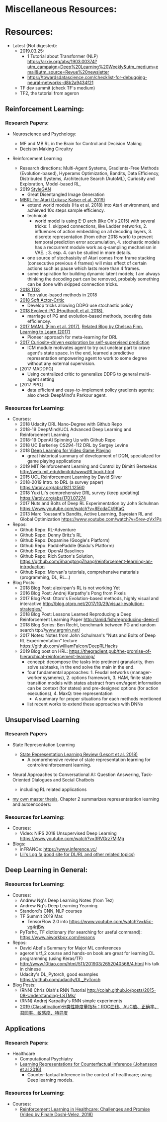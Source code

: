 # Miscellaneous Resources:

# Resources:

* Latest (Not digested):
    * 2019.03.25: 
        * 1 Tutorial about Transformer (NLP) https://arxiv.org/abs/1903.00374?utm_campaign=Deep%20Learning%20Weekly&utm_medium=email&utm_source=Revue%20newsletter     
        * https://towardsdatascience.com/checklist-for-debugging-neural-networks-d8b2a9434f21
	* TF dev summit (check TF's medium) 
    * TF2, the tutorial from ageron
    
     

## Reinforcement Learning:
### Research Papers:
* Neuroscience and Psychology:
	* MF and MB RL in the Brain for Control and Decision Making
	* Decision Making Circuitry
    
* Reinforcement Learning
	* Research directions: Multi-Agent Systems, Gradients-Free Methods (Evolution-based), Hyperams Optimization, Bandits, Data Efficiency, Distributed Systems, Architecture Search (AutoML), Curiosity and Exploration, Model-based RL,
	* 2019 [StyleGAN](https://github.com/NVlabs/stylegan)
	    *  Great Disentangled Image Generation 
    * [MBRL for Atari (Lukasz Kaiser et al. 2019)](https://sites.google.com/view/modelbasedrlatari/home)
        - extend world models (Ha et al. 2018) into Atari environment, and achieved 10x steps sample efficiency.
        - technical:
            - world model is using E-D arch (like Oh's 2015) with several tricks: 1. skipped connections, like Ladder networks, 2. influences of action embedding on all decoding layers, 3. discrete representation (from other 2018 work) to prevent temporal prediction error accumulation, 4. stochastic models has a reccurrent module work as q-sampling mechanism in VAE. ; 3. esp. 4. can be studied in more details.
        - one source of stochasisity of Atari comes from frame stacking (consecutive previous 4 frames) will miss effect of certain actions such as pause which lasts more than 4 frames.
        - some inspiration for building dynamic latent models; I am always thinking the decoding part can be removed, probably something can be done with skipped connection tricks.           
    * [2018 TD3](https://arxiv.org/abs/1802.09477)
        * Top value-based methods in 2018
    * [2018 Soft Actor-Critic](https://arxiv.org/abs/1801.01290)
        * Develop tricks allowing DDPG use stochastic policy
    * [2018 Evolved-PG (Houthooft et al. 2018)](https://arxiv.org/abs/1802.04821),
        * marriage of PG and evolution-based methods, boosting data efficiencey.
    * [2017 MAML (Finn et al. 2017)](https://arxiv.org/abs/1703.03400), [Related Blog by Chelsea Finn, Learning to Learn (2017)](http://bair.berkeley.edu/blog/2017/07/18/learning-to-learn/)
        * Pioneer approach for meta-learning for DRL
    * [2017 Curiosity-driven exploration by self-supervised prediction](https://scholar.google.com/citations?user=AEsPCAUAAAAJ&hl=en#d=gs_md_cita-d&u=%2Fcitations%3Fview_op%3Dview_citation%26hl%3Den%26user%3DAEsPCAUAAAAJ%26citation_for_view%3DAEsPCAUAAAAJ%3A_FxGoFyzp5QC%26tzom%3D-480)
        * ICM module motivates agent to try out unclear part to crave agent's state space. In the end, learned a predictive representation empowering agent to work to some degree without any external supervision.
    * [2017 MADDPG]
        * Using centralized critic to generalize DDPG to general multi-agent setting
    * [2017 PPO]
        * data efficient and easy-to-implement policy gradients agents; also check DeepMind's Parkour agent.
     

### Resources for Learning:
* Courses:
    * 2018 Udacity DRL Nano-Degree with Github Repo
    * 2018-19 DeepMind/UCL Advanced Deep Learning and Reinforcement Learning
    * 2018-19 OpenAI Spinning Up with Github Repo
    * 2018 UC Berkerley CS294-112 DRL by Sergey Levine
    * 2018 [Deep Learning for Video Game Playing](https://arxiv.org/abs/1708.07902)
        * great historical summary of development of DQN, specialized for game playing applications
    * 2019 MIT Reinforcement Learning and Control by Dimitri Bertsekas http://web.mit.edu/dimitrib/www/RLbook.html
    * 2015 UCL Reinforcement Learning by David Silver
    * 2018-2019 Intro. to DRL (a survey paper) https://arxiv.org/abs/1811.12560 
    * 2018 Yuxi Li's comprehensive DRL survey (keep updating) https://arxiv.org/abs/1701.07274
    * 2017 Nuts and Bolts of Deep RL Experimentation by John Schulman https://www.youtube.com/watch?v=8EcdaCk9KaQ
    * 2013 Marc Toussant's Bandits, Active Learning, Bayesian RL and Global Optimization https://www.youtube.com/watch?v=5rev-zVx1Ps
* Repos:    
    * Github Repo: RL-Adventure
    * Github Repo: Denny Britz's RL
    * Github Repo: Dopamine (Google's Platform) 
    * Github Repo: PaddlePaddle (Baidu's Platform)
    * Github Repo: OpenAI Baselines 
    * Github Repo: Rich Sutton's Solution, https://github.com/ShangtongZhang/reinforcement-learning-an-introduction
    * Github Repo: Morvan's tutorials, comprehensive materials (programming, DL, RL...)
* Blog Posts:    
    * 2018 Blog Post: alexirpan's RL is not working Yet
    * 2016 Blog Post: Andrej Karpathy's Pong from Pixels     
    * 2017 Blog Post: Otoro's Evolution-based methods, highly visual and interactive http://blog.otoro.net/2017/10/29/visual-evolution-strategies/    
    * 2018 Blog Post: Lessons Learned Reproducing a Deep Reinforcement Learning Paper http://amid.fish/reproducing-deep-rl
    * 2018 Blog Series: Ben Recht, benchmark between PG and random search ttp://www.argmin.net/
    * 2017 Notes: Notes from John Schulman's "Nuts and Bolts of Deep RL Experimentation" lecture https://github.com/williamFalcon/DeepRLHacks
    * 2019 Blog post on HRL: https://thegradient.pub/the-promise-of-hierarchical-reinforcement-learning/
        - concept: decompose the tasks into pretinent granularity, then solve subtasks, in the end solve the main in the end.
        - four fundamental approaches: 1. Feudal networks (manager-worker sysmems), 2. options framework, 3. HAM, finite state transition models with states abstract from env/agent information can be context (for states) and pre-designed options (for action executions), 4. MaxQ: tree representation
            - A summary for proper situations for each methods mentioned    
        - list recent works to extend these approaches with DNNs
    
## Unsupervised Learning
### Research Papers
* State Representation Learning
	* [State Representation Learning Review (Lesort et al. 2018)](https://arxiv.org/abs/1802.04181)
        * A comprehensive review of state representation learning for control/reinforcement learning.
* Neural Approaches to Conversational AI: Question Answering, Task-Oriented Dialogues and Social Chatbots
    * including RL related applications

* [my own master thesis](https://drive.google.com/file/d/1wRXt6PFYZ2QVWhvixJ_ZYiXbfG4QE41b/view), Chapter 2 summarizes representatation learning and autoencoders:
   
            
### Resources for Learning:
* Courses:   
    * Video: NIPS 2018 Unsupervised Deep Learning https://www.youtube.com/watch?v=3RVGrz7MjMg
* Blogs:
    * inFRANCe: https://www.inference.vc/
    * [Lil's Log (a good site for DL/RL and other related topics)](https://lilianweng.github.io/lil-log/2020/01/29/curriculum-for-reinforcement-learning.html?utm_campaign=NLP%20News&utm_medium=email&utm_source=Revue%20newsletter#curriculum-through-distillation)


## Deep Learning in General:
### Resources for Learning:
* Courses:
    * Andrew Ng's Deep Learning Notes (from Tez)
    * Andrew Ng's Deep Learning Yearning
    * Standord's CNN, NLP courses
    * TF Summit 2019 Mar. 
        * TensorFlow 2.0 into https://www.youtube.com/watch?v=k5c-vg4rjBw
    * PyTorhc, TF dictionary (for searching for useful command): https://www.aiworkbox.com/lessons
* Repos:   
    * David Abel's Summary for Major ML conferences
    * ageron's tf_2 course and hands-on book are great for learning DL programming (using Keras/TF)
	* http://www.10tiao.com/html/511/201903/2652040568/4.html his talk in chinese
    * Udacity's DL_Pytorch, good examples https://github.com/udacity/DL_PyTorch
* Blog Posts:    
    * (RNN) Chris Olah's RNN Tutorial http://colah.github.io/posts/2015-08-Understanding-LSTMs/  
    * (RNN) Andrej Karpathy's RNN simple experiments
    * [2019 (Classification)分类性能度量指标：ROC曲线、AUC值、正确率、召回率、敏感度、特异度](https://blog.csdn.net/miao0967020148/article/details/88583824)

## Applications
### Research Papers:
* Healthcare
	* Computational Psychiatry
	* [Learning Representations for Counterfactual Inference (Johansson et al 2016)](https://arxiv.org/abs/1605.03661)
        * Counter-factual inference in the context of healthcare; using Deep learning models.

### Resources for Learning:
* Courses:
    * [Reinforcement Learning in Healthcare: Challenges and Promise (Video by Finale Doshi-Velez, 2018)](https://www.youtube.com/watch?v=OsGxPVYR2xo)
